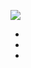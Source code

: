 <p align="ceneter">
<img src="www.github.com/g1thubcrypton/githubcrypton/blob/main/img.gif" />
  </p align="center">
  
  *
  *
  * 
